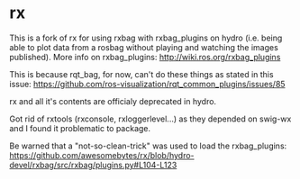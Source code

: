 rx
==

This is a fork of rx for using rxbag with rxbag_plugins on hydro (i.e. being able to plot data from a rosbag without playing and watching the images published).
More info on rxbag_plugins: http://wiki.ros.org/rxbag_plugins

This is because rqt_bag, for now, can't do these things as stated in this issue: https://github.com/ros-visualization/rqt_common_plugins/issues/85

rx and all it's contents are officialy deprecated in hydro.

Got rid of rxtools (rxconsole, rxloggerlevel...) as they depended on swig-wx and I found it problematic to package.

Be warned that a "not-so-clean-trick" was used to load the rxbag_plugins:
https://github.com/awesomebytes/rx/blob/hydro-devel/rxbag/src/rxbag/plugins.py#L104-L123


